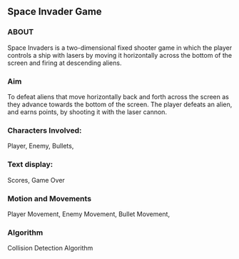 ## Space Invader Game ##
### ABOUT ###
Space Invaders is a two-dimensional fixed shooter game in which the player controls a ship with lasers by moving it horizontally across the bottom of the screen and firing at descending aliens.
### Aim ###  
To defeat aliens that move horizontally back and forth across the screen as they advance towards the bottom of the screen. The player defeats an alien, and earns points, by shooting it with the laser cannon.

### Characters Involved: ###
Player,
Enemy,
Bullets,

### Text display: ###
Scores,
Game Over

### Motion and Movements ###
Player Movement,
Enemy Movement,
Bullet Movement,

### Algorithm ###
Collision Detection Algorithm


